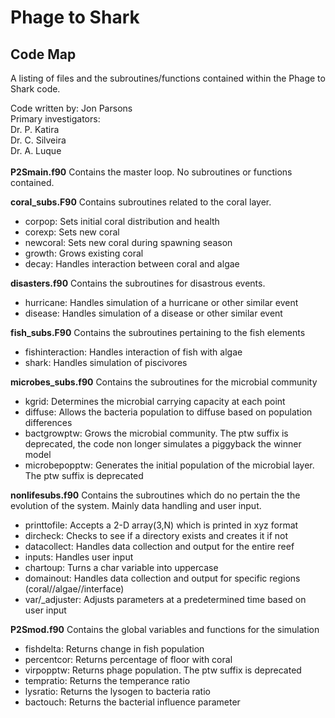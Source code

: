 # Phage to Shark
## Code Map

A listing of files and the subroutines/functions contained within the Phage to Shark code.

Code written by: Jon Parsons \
Primary investigators: \
Dr. P. Katira \
Dr. C. Silveira \
Dr. A. Luque \
\
__P2Smain.f90__
Contains the master loop. No subroutines or functions contained.

__coral\_subs.F90__
Contains subroutines related to the coral layer.

* corpop: Sets initial coral distribution and health
* corexp: Sets new coral
* newcoral: Sets new coral during spawning season
* growth: Grows existing coral
* decay: Handles interaction between coral and algae

__disasters.f90__
Contains the subroutines for disastrous events.

* hurricane: Handles simulation of a hurricane or other similar event
* disease: Handles simulation of a disease or other similar event

__fish\_subs.F90__
Contains the subroutines pertaining to the fish elements

* fishinteraction: Handles interaction of fish with algae
* shark: Handles simulation of piscivores

__microbes\_subs.f90__
Contains the subroutines for the microbial community

* kgrid: Determines the microbial carrying capacity at each point
* diffuse: Allows the bacteria population to diffuse based on population differences
* bactgrowptw: Grows the microbial community. The ptw suffix is deprecated, the code non longer simulates a piggyback the winner model
* microbepopptw: Generates the initial population of the microbial layer. The ptw suffix is deprecated


__nonlifesubs.f90__
Contains the subroutines which do no pertain the the evolution of the system. Mainly data handling and user input.

* printtofile: Accepts a 2-D array(3,N) which is printed in xyz format
* dircheck: Checks to see if a directory exists and creates it if not
* datacollect: Handles data collection and output for the entire reef
* inputs: Handles user input
* chartoup: Turns a char variable into uppercase
* domainout: Handles data collection and output for specific regions (coral//algae//interface)
* var/_adjuster: Adjusts parameters at a predetermined time based on user input

__P2Smod.f90__
Contains the global variables and functions for the simulation

* fishdelta: Returns change in fish population
* percentcor: Returns percentage of floor with coral
* virpopptw: Returns phage population. The ptw suffix is deprecated
* tempratio: Returns the temperance ratio
* lysratio: Returns the lysogen to bacteria ratio
* bactouch: Returns the bacterial influence parameter
